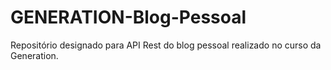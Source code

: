 # GENERATION-Blog-Pessoal
Repositório designado para API Rest do blog pessoal realizado no curso da Generation.
